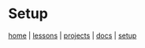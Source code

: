 # Setup

[home](../) | [lessons](../lessons/README.md) | [projects](../projects/README.md) | [docs](../docs/README.md) | [setup](README.md)
